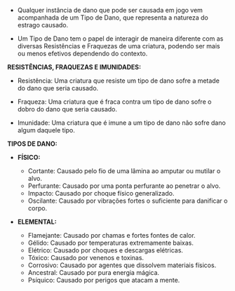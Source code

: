 - Qualquer instância de dano que pode ser causada em jogo vem acompanhada de um Tipo de Dano, que representa a natureza do estrago causado.

- Um Tipo de Dano tem o papel de interagir de maneira diferente com as diversas Resistências e Fraquezas de uma criatura, podendo ser mais ou menos efetivos dependendo do contexto.

**RESISTÊNCIAS, FRAQUEZAS E IMUNIDADES:**
- Resistência: Uma criatura que resiste um tipo de dano sofre a metade do dano que seria causado.

- Fraqueza: Uma criatura que é fraca contra um tipo de dano sofre o dobro do dano que seria causado.

- Imunidade: Uma criatura que é imune a um tipo de dano não sofre dano algum daquele tipo.
  
**TIPOS DE DANO:**

- **FÍSICO:**
  - Cortante: Causado pelo fio de uma lâmina ao amputar ou mutilar o alvo.
  - Perfurante: Causado por uma ponta perfurante ao penetrar o alvo.
  - Impacto: Causado por choque físico generalizado.
  - Oscilante: Causado por vibrações fortes o suficiente para danificar o corpo.
  
- **ELEMENTAL:**
  - Flamejante: Causado por chamas e fortes fontes de calor.
  - Gélido: Causado por temperaturas extremamente baixas.
  - Elétrico: Causado por choques e descargas elétricas.
  - Tóxico: Causado por venenos e toxinas.
  - Corrosivo: Causado por agentes que dissolvem materiais físicos.
  - Ancestral: Causado por pura energia mágica.
  - Psíquico: Causado por perigos que atacam a mente.